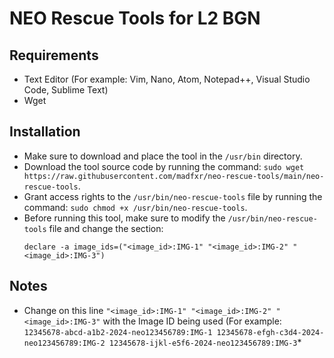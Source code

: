 # NEO Rescue Tools for L2 BGN

## Requirements
- Text Editor (For example: Vim, Nano, Atom, Notepad++, Visual Studio Code, Sublime Text)
- Wget

## Installation
- Make sure to download and place the tool in the ``/usr/bin`` directory.
- Download the tool source code by running the command: ``sudo wget https://raw.githubusercontent.com/madfxr/neo-rescue-tools/main/neo-rescue-tools``.
- Grant access rights to the ``/usr/bin/neo-rescue-tools`` file by running the command: ``sudo chmod +x /usr/bin/neo-rescue-tools``.
- Before running this tool, make sure to modify the ``/usr/bin/neo-rescue-tools`` file and change the section:
  ```
  declare -a image_ids=("<image_id>:IMG-1" "<image_id>:IMG-2" "<image_id>:IMG-3")
  ```

## Notes
- Change on this line ``"<image_id>:IMG-1" "<image_id>:IMG-2" "<image_id>:IMG-3"`` with the Image ID being used (For example: ``12345678-abcd-a1b2-2024-neo123456789:IMG-1 12345678-efgh-c3d4-2024-neo123456789:IMG-2 12345678-ijkl-e5f6-2024-neo123456789:IMG-3``*
